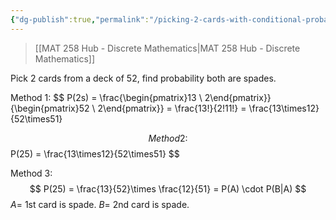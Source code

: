 ```yaml
---
{"dg-publish":true,"permalink":"/picking-2-cards-with-conditional-probability/","dgHomeLink":true,"dgPassFrontmatter":false,"dgShowLocalGraph":true}
---
```


> [[MAT 258 Hub - Discrete Mathematics|MAT 258 Hub - Discrete Mathematics]]

Pick 2 cards from a deck of 52, find probability both are spades.

Method 1:
$$
P(2s) = \frac{\begin{pmatrix}13 \\ 2\end{pmatrix}}{\begin{pmatrix}52 \\ 2\end{pmatrix}} = \frac{13!}{2!11!} = \frac{13\times12}{52\times51}

$$
Method 2:
$$
P(25) = \frac{13\times12}{52\times51}
$$

Method 3:
$$
P(25) = \frac{13}{52}\times \frac{12}{51} = P(A) \cdot P(B|A)
$$
$A=$ 1st card is spade.
$B=$ 2nd card is spade.